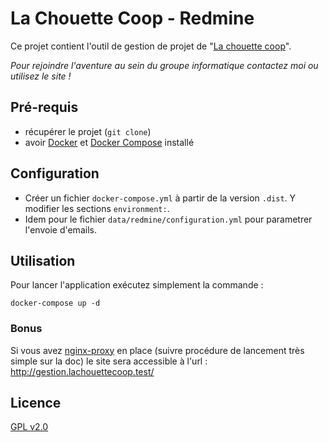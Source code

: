 # La Chouette Coop - Redmine

Ce projet contient l'outil de gestion de projet de "[La chouette coop](http://lachouettecoop.fr/)".

*Pour rejoindre l'aventure au sein du groupe informatique contactez moi ou
utilisez le site !*

## Pré-requis

* récupérer le projet (`git clone`)
* avoir [Docker](http://docs.docker.com/) et [Docker Compose](http://docs.docker.com/compose/install/) installé

## Configuration

* Créer un fichier `docker-compose.yml` à partir de la version `.dist`.
  Y modifier les sections `environment:`.
* Idem pour le fichier `data/redmine/configuration.yml` pour parametrer l'envoie d'emails.


## Utilisation

Pour lancer l'application exécutez simplement la commande :

```
docker-compose up -d
```

### Bonus

Si vous avez [nginx-proxy](https://github.com/jwilder/nginx-proxy) en place (suivre procédure de lancement très simple sur la doc) le site sera accessible à l'url : http://gestion.lachouettecoop.test/

## Licence

[GPL v2.0](LICENSE)
